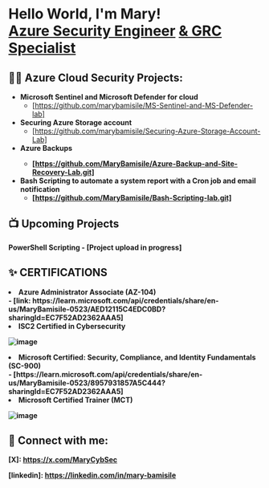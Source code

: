 <h1>Hello World, I'm Mary! <br/><a href="https://github.com/marybamisile">Azure Security Engineer</a> <a href="https://www.linkedin.com/in/mary-bamisile"> & GRC Specialist </a>
<h2>👨‍💻 Azure Cloud Security Projects:</h2>

- <b>Microsoft Sentinel and Microsoft Defender for cloud</b>
  - [https://github.com/marybamisile/MS-Sentinel-and-MS-Defender-lab]
- <b>Securing Azure Storage account</b>
  - [https://github.com/marybamisile/Securing-Azure-Storage-Account-Lab]
- <b>Azure Backups
  - [https://github.com/MaryBamisile/Azure-Backup-and-Site-Recovery-Lab.git]
- <b>Bash Scripting to automate a system report with a Cron job and email notification</b> 
  - [https://github.com/MaryBamisile/Bash-Scripting-lab.git]

<h2>📺 Upcoming Projects</h2>
<b>PowerShell Scripting</b>
  - [Project upload in progress]

  
<h2>✨ CERTIFICATIONS</h2>


<li>Azure Administrator Associate (AZ-104) 
  <br>
  - [link: https://learn.microsoft.com/api/credentials/share/en-us/MaryBamisile-0523/AED12115C4EDC0BD?sharingId=EC7F52AD2362AAA5]
  
<li>ISC2 Certified in Cybersecurity
  
![image](https://github.com/user-attachments/assets/bf3f3b18-dfea-4e67-ba1b-29bcdb546d0d)
  
<li>Microsoft Certified: Security, Compliance, and Identity Fundamentals (SC-900)
  <br>
  - [https://learn.microsoft.com/api/credentials/share/en-us/MaryBamisile-0523/8957931857A5C444?sharingId=EC7F52AD2362AAA5] <br>
  
<li>Microsoft Certified Trainer (MCT) 
  
  ![image](https://github.com/user-attachments/assets/eeaaf8e2-7f3c-42c6-9416-263f3bad1bad)
  
  
<h2> 🤳 Connect with me:</h2>

<b>[X]: https://x.com/MaryCybSec</b>

<b>[linkedin]: https://linkedin.com/in/mary-bamisile</b>

<!--
**joshmadakor1/joshmadakor1** is a ✨ _special_ ✨ repository because its `README.md` (this file) appears on your GitHub profile.

Here are some ideas to get you started:

- 🔭 I’m currently working on ...
- 🌱 I’m currently learning ...
- 👯 I’m looking to collaborate on ...
- 🤔 I’m looking for help with ...
- 💬 Ask me about ...
- 📫 How to reach me: ...
- 😄 Pronouns: ...
- ⚡ Fun fact: ...
-->
